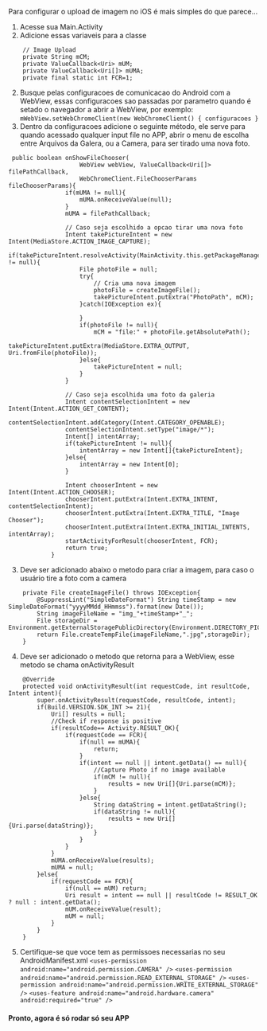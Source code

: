 Para configurar o upload de imagem no iOS é mais simples do que parece...

1. Acesse sua Main.Activity 
2. Adicione essas variaveis para a classe
```
    // Image Upload
    private String mCM;
    private ValueCallback<Uri> mUM;
    private ValueCallback<Uri[]> mUMA;
    private final static int FCR=1;
```
2. Busque pelas configuracoes de comunicacao do Android com a WebView, essas configuracoes sao passadas por parametro quando é setado o navegador a abrir a WebView, por exemplo: `mWebView.setWebChromeClient(new WebChromeClient() { configuracoes } `
2. Dentro da configuracoes adicione o seguinte método, ele serve para quando acessado qualquer input file no APP, abrir o menu de escolha entre Arquivos da Galera, ou a Camera, para ser tirado uma nova foto.
```
 public boolean onShowFileChooser(
                    WebView webView, ValueCallback<Uri[]> filePathCallback,
                    WebChromeClient.FileChooserParams fileChooserParams){
                if(mUMA != null){
                    mUMA.onReceiveValue(null);
                }
                mUMA = filePathCallback;
                
                // Caso seja escolhido a opcao tirar uma nova foto
                Intent takePictureIntent = new Intent(MediaStore.ACTION_IMAGE_CAPTURE);
                if(takePictureIntent.resolveActivity(MainActivity.this.getPackageManager()) != null){
                    File photoFile = null;
                    try{
                        // Cria uma nova imagem
                        photoFile = createImageFile();
                        takePictureIntent.putExtra("PhotoPath", mCM);
                    }catch(IOException ex){

                    }
                    if(photoFile != null){
                        mCM = "file:" + photoFile.getAbsolutePath();
                        takePictureIntent.putExtra(MediaStore.EXTRA_OUTPUT, Uri.fromFile(photoFile));
                    }else{
                        takePictureIntent = null;
                    }
                }
                
                // Caso seja escolhida uma foto da galeria
                Intent contentSelectionIntent = new Intent(Intent.ACTION_GET_CONTENT);
                contentSelectionIntent.addCategory(Intent.CATEGORY_OPENABLE);
                contentSelectionIntent.setType("image/*");
                Intent[] intentArray;
                if(takePictureIntent != null){
                    intentArray = new Intent[]{takePictureIntent};
                }else{
                    intentArray = new Intent[0];
                }

                Intent chooserIntent = new Intent(Intent.ACTION_CHOOSER);
                chooserIntent.putExtra(Intent.EXTRA_INTENT, contentSelectionIntent);
                chooserIntent.putExtra(Intent.EXTRA_TITLE, "Image Chooser");
                chooserIntent.putExtra(Intent.EXTRA_INITIAL_INTENTS, intentArray);
                startActivityForResult(chooserIntent, FCR);
                return true;
            }
```
3. Deve ser adicionado abaixo o metodo para criar a imagem, para caso o usuário tire a foto com a camera
```
    private File createImageFile() throws IOException{
        @SuppressLint("SimpleDateFormat") String timeStamp = new SimpleDateFormat("yyyyMMdd_HHmmss").format(new Date());
        String imageFileName = "img_"+timeStamp+"_";
        File storageDir = Environment.getExternalStoragePublicDirectory(Environment.DIRECTORY_PICTURES);
        return File.createTempFile(imageFileName,".jpg",storageDir);
    }
```
4. Deve ser adicionado o metodo que retorna para a WebView, esse metodo se chama onActivityResult
```
    @Override
    protected void onActivityResult(int requestCode, int resultCode, Intent intent){
        super.onActivityResult(requestCode, resultCode, intent);
        if(Build.VERSION.SDK_INT >= 21){
            Uri[] results = null;
            //Check if response is positive
            if(resultCode== Activity.RESULT_OK){
                if(requestCode == FCR){
                    if(null == mUMA){
                        return;
                    }
                    if(intent == null || intent.getData() == null){
                        //Capture Photo if no image available
                        if(mCM != null){
                            results = new Uri[]{Uri.parse(mCM)};
                        }
                    }else{
                        String dataString = intent.getDataString();
                        if(dataString != null){
                            results = new Uri[]{Uri.parse(dataString)};
                        }
                    }
                }
            }
            mUMA.onReceiveValue(results);
            mUMA = null;
        }else{
            if(requestCode == FCR){
                if(null == mUM) return;
                Uri result = intent == null || resultCode != RESULT_OK ? null : intent.getData();
                mUM.onReceiveValue(result);
                mUM = null;
            }
        }
    }
```
5. Certifique-se que voce tem as permissoes necessarias no seu AndroidManifest.xml
`<uses-permission android:name="android.permission.CAMERA" />`
`<uses-permission android:name="android.permission.READ_EXTERNAL_STORAGE" />`
`<uses-permission android:name="android.permission.WRITE_EXTERNAL_STORAGE" />`
`<uses-feature
    android:name="android.hardware.camera"
    android:required="true" />`



#### Pronto, agora é só rodar só seu APP
